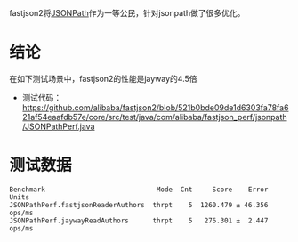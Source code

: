 fastjson2将[JSONPath](https://alibaba.github.io/fastjson2/jsonpath_cn)作为一等公民，针对jsonpath做了很多优化。

# 结论
在如下测试场景中，fastjson2的性能是jayway的4.5倍

* 测试代码： https://github.com/alibaba/fastjson2/blob/521b0bde09de1d6303fa78fa621af54eaafdb57e/core/src/test/java/com/alibaba/fastjson_perf/jsonpath/JSONPathPerf.java

# 测试数据
```
Benchmark                            Mode  Cnt     Score    Error   Units
JSONPathPerf.fastjsonReaderAuthors  thrpt    5  1260.479 ± 46.356  ops/ms
JSONPathPerf.jaywayReadAuthors      thrpt    5   276.301 ±  2.447  ops/ms
```
